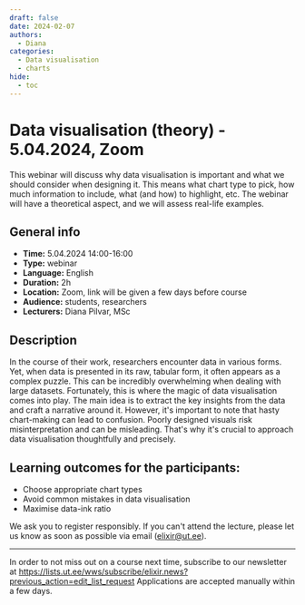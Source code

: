 ```yaml
---
draft: false
date: 2024-02-07
authors:
  - Diana
categories:
  - Data visualisation
  - charts
hide:
  - toc
---
```


# Data visualisation (theory) - 5.04.2024, Zoom 

This webinar will discuss why data visualisation is important and what we should consider when designing it. This means what chart type to pick, how much information to include, what (and how) to highlight, etc. The webinar will have a theoretical aspect, and we will assess real-life examples.


<!-- more -->
## General info 

* __Time:__ 5.04.2024 14:00-16:00
* __Type:__ webinar
* __Language:__ English
* __Duration:__ 2h
* __Location:__ Zoom, link will be given a few days before course
* __Audience:__ students, researchers
* __Lecturers:__ Diana Pilvar, MSc

## Description

In the course of their work, researchers encounter data in various forms. Yet, when data is presented in its raw, tabular form, it often appears as a complex puzzle. This can be incredibly overwhelming when dealing with large datasets. Fortunately, this is where the magic of data visualisation comes into play. The main idea is to extract the key insights from the data and craft a narrative around it. However, it's important to note that hasty chart-making can lead to confusion. Poorly designed visuals risk misinterpretation and can be misleading. That's why it's crucial to approach data visualisation thoughtfully and precisely.


## Learning outcomes for the participants:

* Choose appropriate chart types
* Avoid common mistakes in data visualisation
* Maximise data-ink ratio


We ask you to register responsibly. If you can't attend the lecture, please let us know as soon as possible via email (elixir@ut.ee).

---

In order to not miss out on a course next time, subscribe to our newsletter at  https://lists.ut.ee/wws/subscribe/elixir.news?previous_action=edit_list_request
Applications are accepted manually within a few days. 